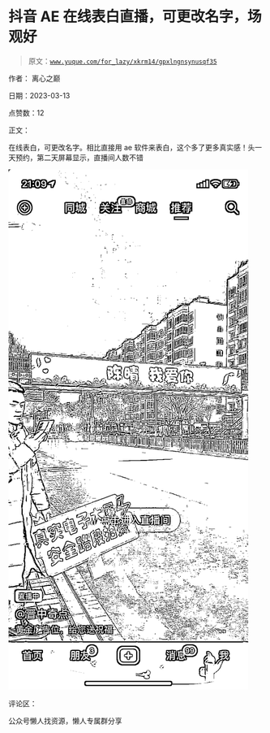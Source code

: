 # 抖音 AE 在线表白直播，可更改名字，场观好

> 原文：[`www.yuque.com/for_lazy/xkrm14/gpxlngnsynusqf35`](https://www.yuque.com/for_lazy/xkrm14/gpxlngnsynusqf35)

作者： 离心之巅

日期：2023-03-13

点赞数：12

正文：

在线表白，可更改名字。相比直接用 ae 软件来表白，这个多了更多真实感！头一天预约，第二天屏幕显示，直播间人数不错

![](img/9219342276b1fcba4684cb83a4e86135.png)  

评论区：

公众号懒人找资源，懒人专属群分享

